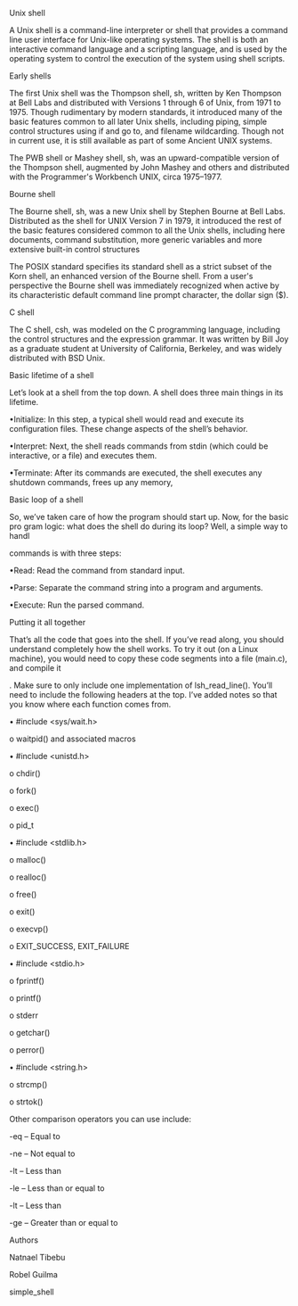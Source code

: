 Unix shell

A Unix shell is a command-line interpreter or shell that provides a command line user interface for Unix-like operating systems. The shell is both an interactive command language and a scripting language, and is used by the operating system to control the execution of the system using shell scripts.

Early shells

The first Unix shell was the Thompson shell, sh, written by Ken Thompson at Bell Labs and distributed with Versions 1 through 6 of Unix, from 1971 to 1975. Though rudimentary by modern standards, it introduced many of the basic features common to all later Unix shells, including piping, simple control structures using if and go to, and filename wildcarding. Though not in current use, it is still available as part of some Ancient UNIX systems.

The PWB shell or Mashey shell, sh, was an upward-compatible version of the Thompson shell, augmented by John Mashey and others and distributed with the Programmer's Workbench UNIX, circa 1975–1977.

Bourne shell

The Bourne shell, sh, was a new Unix shell by Stephen Bourne at Bell Labs. Distributed as the shell for UNIX Version 7 in 1979, it introduced the rest of the basic features considered common to all the Unix shells, including here documents, command substitution, more generic variables and more extensive built-in control structures

The POSIX standard specifies its standard shell as a strict subset of the Korn shell, an enhanced version of the Bourne shell. From a user's perspective the Bourne shell was immediately recognized when active by its characteristic default command line prompt character, the dollar sign ($).

C shell

The C shell, csh, was modeled on the C programming language, including the control structures and the expression grammar. It was written by Bill Joy as a graduate student at University of California, Berkeley, and was widely distributed with BSD Unix.

Basic lifetime of a shell

Let’s look at a shell from the top down. A shell does three main things in its lifetime.

•Initialize: In this step, a typical shell would read and execute its configuration files. These change aspects of the shell’s behavior.

•Interpret: Next, the shell reads commands from stdin (which could be interactive, or a file) and executes them.

•Terminate: After its commands are executed, the shell executes any shutdown commands, frees up any memory,

Basic loop of a shell

So, we’ve taken care of how the program should start up. Now, for the basic pro gram logic: what does the shell do during its loop? Well, a simple way to handl

commands is with three steps:

•Read: Read the command from standard input.

•Parse: Separate the command string into a program and arguments.

•Execute: Run the parsed command.

Putting it all together

That’s all the code that goes into the shell. If you’ve read along, you should understand completely how the shell works. To try it out (on a Linux machine), you would need to copy these code segments into a file (main.c), and compile it

. Make sure to only include one implementation of lsh_read_line(). You’ll need to include the following headers at the top. I’ve added notes so that you know where each function comes from.

• #include <sys/wait.h>

o waitpid() and associated macros

• #include <unistd.h>

o chdir()

o fork()

o exec()

o pid_t

• #include <stdlib.h>

o malloc()

o realloc()

o free()

o exit()

o execvp()

o EXIT_SUCCESS, EXIT_FAILURE

• #include <stdio.h>

o fprintf()

o printf()

o stderr

o getchar()

o perror()

• #include <string.h>

o strcmp()

o strtok()

Other comparison operators you can use include:

-eq – Equal to

-ne – Not equal to

-lt – Less than

-le – Less than or equal to

-lt – Less than

-ge – Greater than or equal to

Authors

Natnael Tibebu  

Robel Guilma

simple_shell
